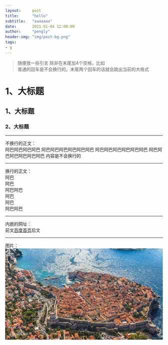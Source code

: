```yaml
---
layout:     post
title:      "hello"
subtitle:   "aaaaaaa"
date:       2021-01-04 12:00:00
author:     "pengly"
header-img: "img/post-bg.png"
tags:
- g
---
```


> 随便放一些引言
除非在末尾加4个空格，比如    
普通的回车是不会换行的。末尾两个回车的话就会跳出当前的大格式

# 1、大标题
## 1、大标题
### 2、大标题

---
不换行的正文：    
阿巴阿巴阿巴阿巴
阿巴阿巴阿巴阿巴阿巴阿巴
阿巴阿巴阿巴阿巴阿巴阿巴
阿巴阿巴阿巴阿巴阿巴阿巴
内容是不会换行的


---
换行的正文：    
阿巴    
阿巴    
阿巴阿巴    
阿巴    
阿巴    
阿巴阿巴    


---
内嵌的网址：    
前文[百度首页](https://www.baidu.com/)后文

---
图片： 
<img src="/img/articles/2.jpeg">  


